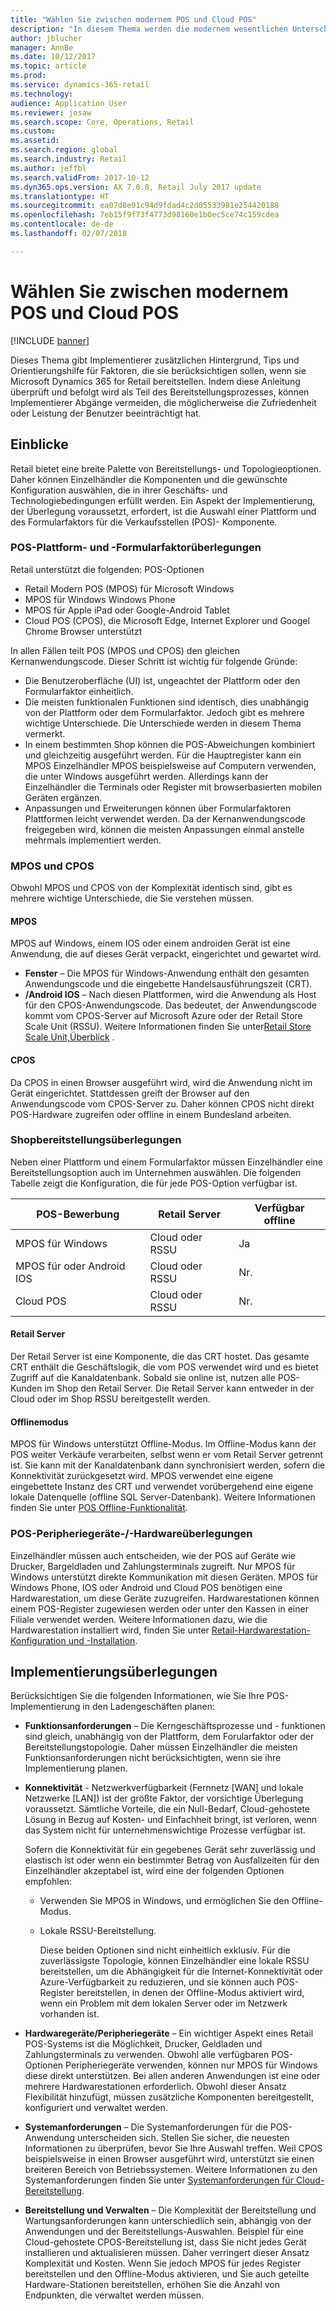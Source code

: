 ```yaml
---
title: "Wählen Sie zwischen modernem POS und Cloud POS"
description: "In diesem Thema werden die modernem wesentlichen Unterschiede zwischen Retail Modern POS und Cloud POS erklärt. Außerdem werden verschiedene Faktoren beschrieben, die bei Einzelhändlern, die Microsoft Dynamics 365 for Retail implementieren müssen, vorhanden sein müssen, um die beste Wahl für die Anforderungen zu treffen."
author: jblucher
manager: AnnBe
ms.date: 10/12/2017
ms.topic: article
ms.prod: 
ms.service: dynamics-365-retail
ms.technology: 
audience: Application User
ms.reviewer: josaw
ms.search.scope: Core, Operations, Retail
ms.custom: 
ms.assetid: 
ms.search.region: global
ms.search.industry: Retail
ms.author: jeffbl
ms.search.validFrom: 2017-10-12
ms.dyn365.ops.version: AX 7.0.0, Retail July 2017 update
ms.translationtype: HT
ms.sourcegitcommit: ea07d8e91c94d9fdad4c2d05533981e254420188
ms.openlocfilehash: 7eb15f9f73f4773d98160e1b0ec5ce74c159cdea
ms.contentlocale: de-de
ms.lasthandoff: 02/07/2018

---
```


# <a name="choose-between-modern-pos-and-cloud-pos"></a>Wählen Sie zwischen modernem POS und Cloud POS

[!INCLUDE [banner](includes/banner.md)]

Dieses Thema gibt Implementierer zusätzlichen Hintergrund, Tips und Orientierungshilfe für Faktoren, die sie berücksichtigen sollen, wenn sie Microsoft Dynamics 365 for Retail bereitstellen. Indem diese Anleitung überprüft und befolgt wird als Teil des Bereitstellungsprozesses, können  Implementierer Abgänge vermeiden, die möglicherweise die Zufriedenheit oder Leistung der Benutzer beeinträchtigt hat.

## <a name="insights"></a>Einblicke
Retail bietet eine breite Palette von Bereitstellungs- und Topologieoptionen. Daher können Einzelhändler die Komponenten und die gewünschte Konfiguration auswählen, die in ihrer Geschäfts- und Technologiebedingungen erfüllt werden. Ein Aspekt der Implementierung, der Überlegung voraussetzt, erfordert, ist die Auswahl einer Plattform und des Formularfaktors für die Verkaufsstellen (POS)- Komponente.

### <a name="pos-platform-and-form-factor-considerations"></a>POS-Plattform- und -Formularfaktorüberlegungen
Retail unterstützt die folgenden: POS-Optionen

- Retail Modern POS (MPOS) für Microsoft Windows
- MPOS für Windows Windows Phone
- MPOS für Apple iPad oder Google-Android Tablet
- Cloud POS (CPOS), die Microsoft Edge, Internet Explorer und Googel Chrome Browser unterstützt

In allen Fällen teilt POS (MPOS und CPOS) den gleichen Kernanwendungscode. Dieser Schritt ist wichtig für folgende Gründe:

- Die Benutzeroberfläche (UI) ist, ungeachtet der Plattform oder den Formularfaktor einheitlich.
- Die meisten funktionalen Funktionen sind identisch, dies unabhängig von der Plattform oder dem Formularfaktor. Jedoch gibt es mehrere wichtige Unterschiede. Die Unterschiede werden in diesem Thema vermerkt.
- In einem bestimmten Shop können die POS-Abweichungen kombiniert und gleichzeitig ausgeführt werden. Für die Hauptregister kann ein MPOS Einzelhändler MPOS beispielsweise auf Computern verwenden, die unter Windows ausgeführt werden. Allerdings kann der Einzelhändler die Terminals oder Register mit browserbasierten mobilen Geräten ergänzen.
- Anpassungen und Erweiterungen können über Formularfaktoren Plattformen leicht verwendet werden. Da der Kernanwendungscode freigegeben wird, können die meisten Anpassungen einmal anstelle mehrmals implementiert werden.

### <a name="mpos-vs-cpos"></a>MPOS und CPOS
Obwohl MPOS und CPOS von der Komplexität identisch sind, gibt es mehrere wichtige Unterschiede, die Sie verstehen müssen.

#### <a name="mpos"></a>MPOS

MPOS auf Windows, einem IOS oder einem androiden Gerät ist eine Anwendung, die auf dieses Gerät verpackt, eingerichtet und gewartet wird.

- **Fenster** – Die MPOS für Windows-Anwendung enthält den gesamten Anwendungscode und die eingebette Handelsausführungszeit (CRT). 
- **/Android IOS** – Nach diesen Plattformen, wird die Anwendung als Host für den CPOS-Anwendungscode. Das bedeutet, der Anwendungscode kommt vom CPOS-Server auf Microsoft Azure oder der Retail Store Scale Unit (RSSU). Weitere Informationen finden Sie unter[Retail Store Scale Unit,Überblick](https://docs.microsoft.com/en-us/dynamics365/unified-operations/retail/dev-itpro/retail-store-system-begin) .

#### <a name="cpos"></a>CPOS

Da CPOS in einen Browser ausgeführt wird, wird die Anwendung nicht im Gerät eingerichtet. Stattdessen greift der Browser auf den Anwendungscode vom CPOS-Server zu. Daher können CPOS nicht direkt POS-Hardware zugreifen oder offline in einem Bundesland arbeiten.

### <a name="store-deployment-considerations"></a>Shopbereitstellungsüberlegungen
Neben einer Plattform und einem Formularfaktor müssen Einzelhändler eine Bereitstellungsoption auch im Unternehmen auswählen. Die folgenden Tabelle zeigt die Konfiguration, die für jede POS-Option verfügbar ist.

| POS-Bewerbung         | Retail Server | Verfügbar offline |
|-------------------------|---------------|-------------------|
| MPOS für Windows        | Cloud oder RSSU | Ja               |
| MPOS für oder Android IOS | Cloud oder RSSU | Nr.                |
| Cloud POS               | Cloud oder RSSU | Nr.                |

#### <a name="retail-server"></a>Retail Server

Der Retail Server ist eine Komponente, die das CRT hostet. Das gesamte CRT enthält die Geschäftslogik, die vom POS verwendet wird und es bietet Zugriff auf die Kanaldatenbank. Sobald sie online ist, nutzen alle POS-Kunden im Shop den Retail Server. Die Retail Server kann entweder in der Cloud oder im Shop RSSU bereitgestellt werden.

#### <a name="offline-mode"></a>Offlinemodus

MPOS für Windows unterstützt Offline-Modus. Im Offline-Modus kann der POS weiter Verkäufe verarbeiten, selbst wenn er vom Retail Server getrennt ist. Sie kann mit der Kanaldatenbank dann synchronisiert werden, sofern die Konnektivität zurückgesetzt wird. MPOS verwendet eine eigene eingebettete Instanz des CRT und verwendet vorübergehend eine eigene lokale Datenquelle (offline SQL Server-Datenbank). Weitere Informationen finden Sie unter [POS Offline-Funktionalität](https://docs.microsoft.com/en-us/dynamics365/unified-operations/retail/pos-offline-functionality).

### <a name="pos-peripheralhardware-considerations"></a>POS-Peripheriegeräte-/-Hardwareüberlegungen
Einzelhändler müssen auch entscheiden, wie der POS auf Geräte wie Drucker, Bargeldladen und Zahlungsterminals zugreift. Nur MPOS für Windows unterstützt direkte Kommunikation mit diesen Geräten. MPOS für Windows Phone, IOS oder Android und Cloud POS benötigen eine Hardwarestation, um diese Geräte zuzugreifen. Hardwarestationen können einem POS-Register zugewiesen werden oder unter den Kassen in einer Filiale verwendet werden. Weitere Informationen dazu, wie die Hardwarestation installiert wird, finden Sie unter [Retail-Hardwarestation-Konfiguration und -Installation](https://docs.microsoft.com/en-us/dynamics365/unified-operations/retail/retail-hardware-station-configuration-installation).

## <a name="implementation-considerations"></a>Implementierungsüberlegungen
Berücksichtigen Sie die folgenden Informationen, wie Sie Ihre POS-Implementierung in den Ladengeschäften planen:

- **Funktionsanforderungen** – Die Kerngeschäftsprozesse und - funktionen sind gleich,  unabhängig von der Plattform, dem Forularfaktor oder der Bereitstellungstopologie. Daher müssen Einzelhändler die meisten Funktionsanforderungen nicht berücksichtigten, wenn sie ihre Implementierung planen.
- **Konnektivität** - Netzwerkverfügbarkeit (Fernnetz \[WAN\] und lokale Netzwerke \[LAN\]) ist der größte Faktor, der vorsichtige Überlegung voraussetzt. Sämtliche Vorteile, die ein Null-Bedarf, Cloud-gehostete Lösung in Bezug auf Kosten- und Einfachheit bringt, ist verloren, wenn das System nicht für unternehmenswichtige Prozesse verfügbar ist.

    Sofern die Konnektivität für ein gegebenes Gerät sehr zuverlässig und elastisch ist oder wenn ein bestimmter Betrag von Ausfallzeiten für den Einzelhändler akzeptabel ist, wird eine der folgenden Optionen empfohlen:

  - Verwenden Sie MPOS in Windows, und ermöglichen Sie den Offline-Modus.
  - Lokale RSSU-Bereitstellung.

    Diese beiden Optionen sind nicht einheitlich exklusiv. Für die zuverlässigste Topologie, können Einzelhändler eine lokale RSSU bereitstellen, um die Abhängigkeit für die Internet-Konnektivität oder Azure-Verfügbarkeit zu reduzieren, und sie können auch POS-Register bereitstellen, in denen der Offline-Modus aktiviert wird, wenn ein Problem mit dem lokalen Server oder im Netzwerk vorhanden ist.

- **Hardwaregeräte/Peripheriegeräte** – Ein wichtiger Aspekt eines Retail POS-Systems ist die Möglichkeit, Drucker, Geldladen und Zahlungsterminals zu verwenden. Obwohl alle verfügbaren POS-Optionen Peripheriegeräte verwenden, können nur MPOS für Windows diese direkt unterstützen. Bei allen anderen Anwendungen ist eine oder mehrere Hardwarestationen erforderlich. Obwohl dieser Ansatz Flexibilität hinzufügt, müssen zusätzliche Komponenten bereitgestellt, konfiguriert und verwaltet werden.
- **Systemanforderungen** – Die Systemanforderungen für die POS-Anwendung unterscheiden sich. Stellen Sie sicher, die neuesten Informationen zu überprüfen, bevor Sie Ihre Auswahl treffen. Weil CPOS beispielsweise in einen Browser ausgeführt wird, unterstützt sie einen breiteren Bereich von Betriebssystemen. Weitere Informationen zu den Systemanforderungen finden Sie unter [Systemanforderungen für Cloud-Bereitstellung](https://docs.microsoft.com/en-us/dynamics365/unified-operations/fin-and-ops/get-started/system-requirements).
- **Bereitstellung und Verwalten** – Die Komplexität der Bereitstellung und Wartungsanforderungen kann unterschiedlich sein, abhängig von der Anwendungen und der Bereitstellungs-Auswahlen. Beispiel für eine Cloud-gehostete CPOS-Bereitstellung ist, dass Sie nicht jedes Gerät installieren und aktualisieren müssen. Daher verringert dieser Ansatz Komplexität und Kosten. Wenn Sie jedoch MPOS für jedes Register bereitstellen und den Offline-Modus aktivieren, und Sie auch geteilte Hardware-Stationen bereitstellen, erhöhen Sie die Anzahl von Endpunkten, die verwaltet werden müssen.

